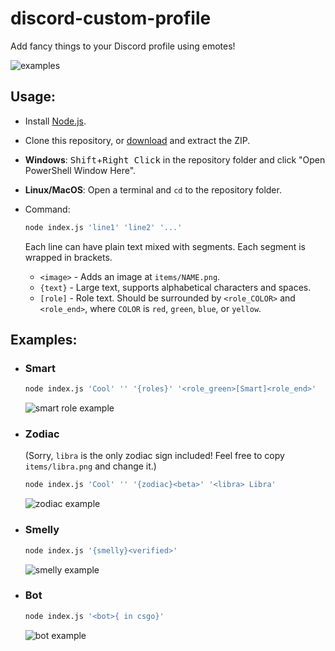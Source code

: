 # discord-custom-profile

Add fancy things to your Discord profile using emotes!

![examples](res/examples.gif)

## Usage:

- Install [Node.js](https://nodejs.org/en/).
- Clone this repository, or [download](https://github.com/nathanfranke/dcprof/archive/refs/heads/main.zip) and extract the ZIP.
- **Windows**: <kbd>Shift</kbd>+<kbd>Right Click</kbd> in the repository folder and click "Open PowerShell Window Here".
- **Linux/MacOS**: Open a terminal and `cd` to the repository folder.
- Command:
  ```sh
  node index.js 'line1' 'line2' '...'
  ```
  
  Each line can have plain text mixed with segments. Each segment is wrapped in brackets.
  - `<image>` - Adds an image at `items/NAME.png`.
  - `{text}` - Large text, supports alphabetical characters and spaces.
  - `[role]` - Role text. Should be surrounded by `<role_COLOR>` and `<role_end>`, where `COLOR` is `red`, `green`, `blue`, or `yellow`.

## Examples:

- ### Smart
  ```sh
  node index.js 'Cool' '' '{roles}' '<role_green>[Smart]<role_end>'
  ```
  ![smart role example](res/smart.png)

- ### Zodiac
  (Sorry, `libra` is the only zodiac sign included! Feel free to copy `items/libra.png` and change it.)<br>
  ```sh
  node index.js 'Cool' '' '{zodiac}<beta>' '<libra> Libra'
  ```
  ![zodiac example](res/zodiac.png)

- ### Smelly
  ```sh
  node index.js '{smelly}<verified>'
  ```
  ![smelly example](res/smelly.png)

- ### Bot
  ```sh
  node index.js '<bot>{ in csgo}'
  ```
  ![bot example](res/bot.png)

